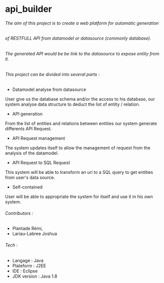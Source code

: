 # api_builder



###### The aim of this project is to create a web platform for automatic generation 
###### of RESTFULL API from datamodel or datasource (commonly database).
###### The generated API would be be link to the datasource to expose entity from it.


###### This project can be divided into several parts :

- Datamodel analyse from datasource

User give us the database schema and/or the access to his database, 
our system analyse data structure to deduct the list of entity / relation. 

- API generation 

From the list of entities and relations between entities our system generate differents API Request.

- API Request management

The system updates itself to allow the management of request from the analysis of the datamodel.

- API Request to SQL Request

This system will be able to transform an uri to a SQL query to get entities from user's data source.

- Self-contained

User will be able to appropriate the system for itself and use it in his own system.

###### Contributors :

- Plantade Rémi,
- Lariau-Labree Joshua


###### Tech :
- Langage : Java
- Plateform : J2EE
- IDE : Eclipse
- JDK version : Java 1.8


